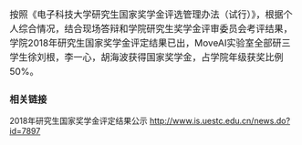 <div style="font-size: 16px;line-height:25px">
按照《电子科技大学研究生国家奖学金评选管理办法（试行）》，根据个人综合情况，结合现场答辩和学院研究生奖学金评审委员会考评结果，学院2018年研究生国家奖学金评定结果已出，MoveAI实验室全部研三学生徐刘根，李一心，胡海波获得国家奖学金，占学院年级获奖比例50%。
</div>
<p />

### 相关链接
2018年研究生国家奖学金评定结果公示 <http://www.is.uestc.edu.cn/news.do?id=7897>
